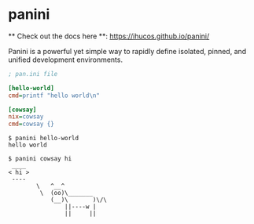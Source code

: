 # panini

** Check out the docs here **: https://ihucos.github.io/panini/

Panini is a powerful yet simple way to rapidly define isolated, pinned, and
unified development environments.

```ini
; pan.ini file

[hello-world]
cmd=printf "hello world\n"

[cowsay]
nix=cowsay
cmd=cowsay {}
```

```
$ panini hello-world
hello world

$ panini cowsay hi
 ____
< hi >
 ----
        \   ^__^
         \  (oo)\_______
            (__)\       )\/\
                ||----w |
                ||     ||
```
